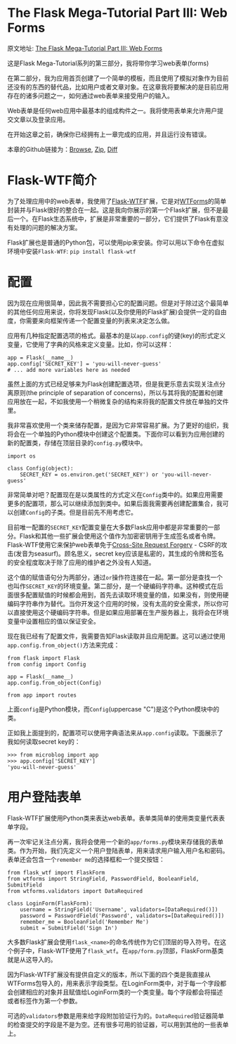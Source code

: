 The Flask Mega-Tutorial Part III: Web Forms
===

原文地址: [The Flask Mega-Tutorial Part III: Web Forms](https://blog.miguelgrinberg.com/post/the-flask-mega-tutorial-part-iii-web-forms)

这是Flask Mega-Tutorial系列的第三部分，我将带你学习web表单(forms)

在第二部分，我为应用首页创建了一个简单的模板，而且使用了模拟对象作为目前还没有的东西的替代品，比如用户或者文章对象。在这章我将要解决的是目前应用存在的诸多问题之一，如何通过web表单来接受用户的输入。

Web表单是任何web应用中最基本的组成构件之一。我将使用表单来允许用户提交文章以及登录应用。

在开始这章之前，确保你已经拥有上一章完成的应用，并且运行没有错误。

本章的Github链接为：[Browse](https://github.com/miguelgrinberg/microblog/tree/v0.3), [Zip](https://github.com/miguelgrinberg/microblog/archive/v0.3.zip), [Diff](https://github.com/miguelgrinberg/microblog/compare/v0.2...v0.3)

Flask-WTF简介
===

为了处理应用中的web表单，我使用了[Flask-WTF](http://packages.python.org/Flask-WTF)扩展，它是对[WTForms](https://wtforms.readthedocs.io/)的简单封装并与Flask很好的整合在一起。这是我向你展示的第一个Flask扩展，但不是最后一个。在Flask生态系统中，扩展是非常重要的一部分，它们提供了Flask有意没有处理的问题的解决方案。

Flask扩展也是普通的Python包，可以使用pip来安装。你可以用以下命令在虚拟环境中安装`Flask-WTF`: `pip install flask-wtf`

配置
===

因为现在应用很简单，因此我不需要担心它的配置问题。但是对于除过这个最简单的其他任何应用来说，你将发现Flask(以及你使用的Flask扩展)会提供一定的自由度，你需要来向框架传递一个配置变量的列表来决定怎么做。

应用有几种指定配置选项的格式。最基本的是以`app.config`的键(key)的形式定义变量，它使用了字典的风格来定义变量。比如，你可以这样：

```
app = Flask(__name__)
app.config['SECRET_KEY'] = 'you-will-never-guess'
# ... add more variables here as needed
```

虽然上面的方式已经足够来为Flask创建配置选项，但是我更乐意去实现关注点分离原则(the principle of separation of concerns)，所以与其将我的配置和创建应用放在一起，不如我使用一个稍微复杂的结构来将我的配置文件放在单独的文件里。

我非常喜欢使用一个类来储存配置，是因为它非常容易扩展。为了更好的组织，我将会在一个单独的Python模块中创建这个配置类。下面你可以看到为应用创建的新的配置类，存储在顶层目录的`config.py`模块中。

```
import os

class Config(object):
    SECRET_KEY = os.environ.get('SECRET_KEY') or 'you-will-never-guess'
```

非常简单对吧？配置现在是以类属性的方式定义在`Config`类中的。如果应用需要更多的配置项，那么可以继续添加到类中。如果后面我需要再创建配置集合，我可以创建`Config`的子类。但是目前先不用考虑它。

目前唯一配置的`SECRET_KEY`配置变量在大多数Flask应用中都是非常重要的一部分。Flask和其他一些扩展会使用这个值作为加密密钥用于生成签名或者令牌。Flask-WTF使用它来保护web表单免于[Cross-Site Request Forgery](http://en.wikipedia.org/wiki/Cross-site_request_forgery) - CSRF的攻击(发音为seasurf)。顾名思义，secret key应该是私密的，其生成的令牌和签名的安全程度取决于除了应用的维护者之外没有人知道。

这个值的赋值语句分为两部分，通过`or`操作符连接在一起。第一部分是查找一个也叫作`SECRET_KEY`的环境变量。第二部分，是一个硬编码字符串。这种模式在后面很多配置赋值的时候都会用到，首先去读取环境变量的值，如果没有，则使用硬编码字符串作为替代。当你开发这个应用的时候，没有太高的安全需求，所以你可以直接使用这个硬编码字符串。但是如果应用部署在生产服务器上，我将会在环境变量中设置相应的值以保证安全。

现在我已经有了配置文件，我需要告知Flask读取并且应用配置。这可以通过使用`app.config.from_object()`方法来完成：

```
from flask import Flask
from config import Config

app = Flask(__name__)
app.config.from_object(Config)

from app import routes
```

上面`config`是Python模块，而`Config`(uppercase "C")是这个Python模块中的类。

正如我上面提到的，配置项可以使用字典语法来从`app.config`读取。下面展示了我如何读取secret key的：

```
>>> from microblog import app
>>> app.config['SECRET_KEY']
'you-will-never-guess'
```

用户登陆表单
===

Flask-WTF扩展使用Python类来表达web表单。表单类简单的使用类变量代表表单字段。

再一次牢记关注点分离，我将会使用一个新的`app/forms.py`模块来存储我的表单类。作为开始，我们先定义一个用户登陆表单，用来请求用户输入用户名和密码。表单还会包含一个`remember me`的选择框和一个提交按钮：

```
from flask_wtf import FlaskForm
from wtforms import StringField, PasswordField, BooleanField, SubmitField
from wtforms.validators import DataRequired

class LoginForm(FlaskForm):
    username = StringField('Username', validators=[DataRequired()])
    password = PasswordField('Password', validators=[DataRequired()])
    remember_me = BooleanField('Remember Me')
    submit = SubmitField('Sign In')
```

大多数Flask扩展会使用`flask_<name>`的命名传统作为它们顶层的导入符号。在这个例子中，Flask-WTF使用了`flask_wtf`。在`app/form.py`顶部，FlaskForm基类就是从这导入的。

因为Flask-WTF扩展没有提供自定义的版本，所以下面的四个类是我直接从WTForms包导入的，用来表示字段类型。在LoginForm类中，对于每一个字段都会创建相应的对象并且赋值给LoginForm类的一个类变量。每个字段都会将描述或者标签作为第一个参数。

可选的`validators`参数是用来给字段附加验证行为的。`DataRequired`验证器简单的检查提交的字段是不是为空。还有很多可用的验证器，可以用到其他的一些表单上。
